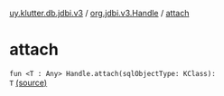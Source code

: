 [uy.klutter.db.jdbi.v3](../index.md) / [org.jdbi.v3.Handle](index.md) / [attach](.)


# attach
<code>fun <T : Any> Handle.attach(sqlObjectType: KClass<T>): T</code> [(source)](https://github.com/kohesive/klutter/blob/master/db-jdbi-v3-jdk8/src/main/kotlin/uy/klutter/db/jdbi/v3/Extensions.kt#L41)<br/>

